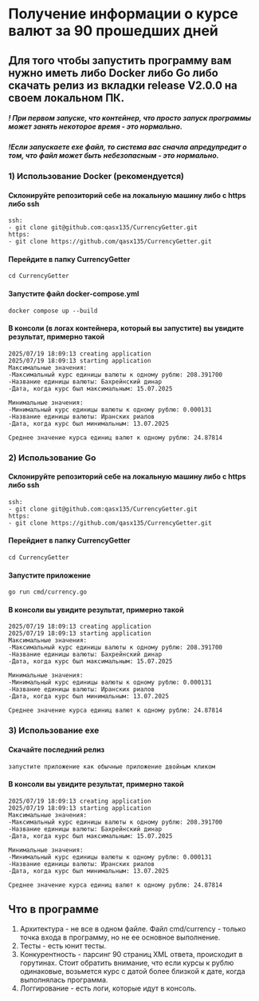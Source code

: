 # Получение информации о курсе валют за 90 прошедших дней

## Для того чтобы запустить программу вам нужно иметь либо Docker либо Go либо скачать релиз из вкладки release V2.0.0 на своем локальном ПК. 
##### ! При первом запуске, что контейнер, что просто запуск программы может занять некоторое время - это нормально. 
##### !Если запускаете exe файл, то система вас сначла апредупредит о том, что файл может быть небезопасным - это нормально.

### 1) Использование Docker (рекомендуется)

#### Cклонируйте репозиторий себе на локальную машину либо с https либо ssh
```
ssh:
- git clone git@github.com:qasx135/CurrencyGetter.git
https:
- git clone https://github.com/qasx135/CurrencyGetter.git
```
#### Перейдите в папку CurrencyGetter
```
cd CurrencyGetter
```
#### Запустите файл docker-compose.yml
```
docker compose up --build
```
#### В консоли (в логах контейнера, который вы запустите) вы увидите результат, примерно такой
```
2025/07/19 18:09:13 creating application
2025/07/19 18:09:13 starting application
Максимальные значения: 
-Максимальный курс единицы валюты к одному рублю: 208.391700 
-Название единицы валюты: Бахрейнский динар
-Дата, когда курс был максимальным: 15.07.2025 

Минимальные значения: 
-Минимальный курс единицы валюты к одному рублю: 0.000131
-Название единицы валюты: Иранских риалов
-Дата, когда курс был минимальным: 13.07.2025

Среднее значение курса единиц валют к одному рублю: 24.87814
```
### 2) Использование Go
#### Cклонируйте репозиторий себе на локальную машину либо с https либо ssh
```
ssh:
- git clone git@github.com:qasx135/CurrencyGetter.git
https:
- git clone https://github.com/qasx135/CurrencyGetter.git
```
#### Перейдиет в папку CurrencyGetter
```
cd CurrencyGetter
```
#### Запустите приложение 
```
go run cmd/currency.go
```
#### В консоли вы увидите результат, примерно такой
```
2025/07/19 18:09:13 creating application
2025/07/19 18:09:13 starting application
Максимальные значения: 
-Максимальный курс единицы валюты к одному рублю: 208.391700 
-Название единицы валюты: Бахрейнский динар
-Дата, когда курс был максимальным: 15.07.2025 

Минимальные значения: 
-Минимальный курс единицы валюты к одному рублю: 0.000131
-Название единицы валюты: Иранских риалов
-Дата, когда курс был минимальным: 13.07.2025

Среднее значение курса единиц валют к одному рублю: 24.87814
```
### 3) Использование exe
#### Скачайте последний релиз 
```
запустите приложение как обычные приложение двойным кликом
```
#### В консоли вы увидите результат, примерно такой
```
2025/07/19 18:09:13 creating application
2025/07/19 18:09:13 starting application
Максимальные значения: 
-Максимальный курс единицы валюты к одному рублю: 208.391700 
-Название единицы валюты: Бахрейнский динар
-Дата, когда курс был максимальным: 15.07.2025 

Минимальные значения: 
-Минимальный курс единицы валюты к одному рублю: 0.000131
-Название единицы валюты: Иранских риалов
-Дата, когда курс был минимальным: 13.07.2025

Среднее значение курса единиц валют к одному рублю: 24.87814
```
## Что в программе 
1) Архитектура - не все в одном файле. Файл cmd/currency - только точка входа в программу, но не ее основное выполнение.
2) Тесты - есть юнит тесты.
3) Конкурентность - парсинг 90 страниц XML ответа, происходит в горутинах. Стоит обратить внимание, что если курсы к рублю одинаковые, возьмется курс с датой более близкой к дате, когда выполнялась программа.
4) Логгирование - есть логи, которые идут в консоль.